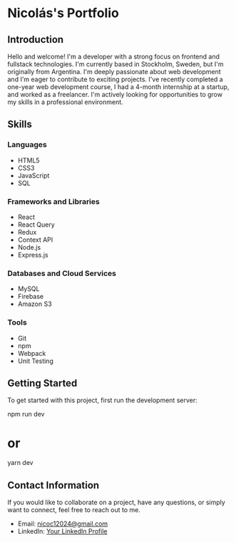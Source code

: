 # Nicolás's Portfolio

## Introduction

Hello and welcome! I'm a developer with a strong focus on frontend and fullstack technologies. I'm currently based in Stockholm, Sweden, but I'm originally from Argentina. I'm deeply passionate about web development and I'm eager to contribute to exciting projects. I've recently completed a one-year web development course, I had a 4-month internship at a startup, and worked as a freelancer. I'm actively looking for opportunities to grow my skills in a professional environment.

## Skills

### Languages

- HTML5
- CSS3
- JavaScript
- SQL

### Frameworks and Libraries

- React
- React Query
- Redux
- Context API
- Node.js
- Express.js

### Databases and Cloud Services

- MySQL
- Firebase
- Amazon S3

### Tools

- Git
- npm
- Webpack
- Unit Testing

## Getting Started

To get started with this project, first run the development server:

npm run dev

# or

yarn dev

## Contact Information

If you would like to collaborate on a project, have any questions, or simply want to connect, feel free to reach out to me.

- Email: [nicoc12024@gmail.com](mailto:nicoc12024@gmail.com)
- LinkedIn: [Your LinkedIn Profile](https://www.linkedin.com/in/nicocabello)
